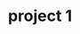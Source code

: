---
layout: page
title: project 1
description: a project with a background image
img: assets/img/debbie.png
importance: 1
category: 
---